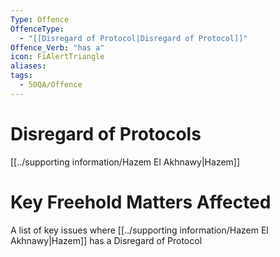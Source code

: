```yaml
---
Type: Offence
OffenceType:
  - "[[Disregard of Protocol|Disregard of Protocol]]"
Offence_Verb: "has a"
icon: FiAlertTriangle
aliases: 
tags:
  - 50QA/Offence
---
```

# Disregard of Protocols

[[../supporting information/Hazem El Akhnawy|Hazem]]

# Key Freehold Matters Affected
A list of key issues where [[../supporting information/Hazem El Akhnawy|Hazem]] has a Disregard of Protocol
